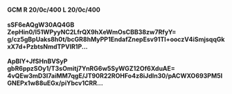 #### GCM R 20/0c/400 L 20/0c/400
**sSF6eAQgW30AQ4GB**<br/>**ZepHin0/I51WPyyNC2LfrQX9hXeWmOsCBB38zw7RfyY=**<br/>**g/cz5gBpUaks8h0t/bcGR8hMyPP1EndafZnepEsv91Tl+ooczV4iSmjsqqGkxX7d+PzbtsNmdTPVlR1P...**<br/><br/>
**ApBlY+JfSHnBVSyP**<br/>**gbR6ppzSOy1/T3sOmitj7YnRG6w5SyWGZ12Of6XduAE=**<br/>**4vQEw3mD3I7aiMM7qgE/JT90R22ROHFo4z8iJdIn30/pACWXO693PM5IGNEPx1w88uEGx/piYbcv1CRR...**